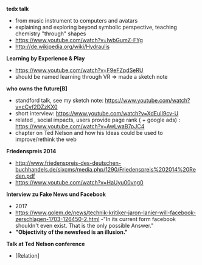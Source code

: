 **tedx talk**

- from music instrument to computers and avatars 
- explaining and exploring beyond symbolic perspective, teaching chemistry "through" shapes
- https://www.youtube.com/watch?v=IwbGumZ-FYg
- http://de.wikipedia.org/wiki/Hydraulis

**Learning by Experience & Play**

- https://www.youtube.com/watch?v=F9eFZpdSeRU
- should be named learning through VR  => made a sketch note

**who owns the future[B]**

- standford talk, see my sketch note: https://www.youtube.com/watch?v=cCvf2DZzKX0
- short interview: https://www.youtube.com/watch?v=XdEuII9cv-U
- related , social impacts, users provide page rank ( + google ads)  : https://www.youtube.com/watch?v=AwLwaB7pJC4
- chapter on Ted Nelson and how his Ideas could be used to improve/rethink the web

**Friedenspreis 2014**

- http://www.friedenspreis-des-deutschen-buchhandels.de/sixcms/media.php/1290/Friedenspreis%202014%20Reden.pdf
- https://www.youtube.com/watch?v=HaUyu00vng0

**Interview zu Fake News und Facebook**

- 2017
- https://www.golem.de/news/technik-kritiker-jaron-lanier-will-facebook-zerschlagen-1703-126450-2.html
-"In its current form facebook shouldn't even exist. That is the only possible Answer."
- **"Objectivity of the newsfeed is an illusion."**

**Talk at Ted Nelson conference**

- [Relation]
